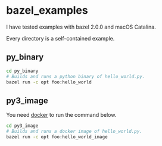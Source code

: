 # bazel_examples

I have tested examples with bazel 2.0.0 and macOS Catalina.

Every directory is a self-contained example.

## py_binary
```bash
cd py_binary
# Builds and runs a python binary of hello_world.py.
bazel run -c opt foo:hello_world  
```

## py3_image
You need [docker](https://docs.docker.com/install/) to run the command below.
```bash
cd py3_image
# Builds and runs a docker image of hello_world.py.
bazel run -c opt foo:hello_world_image
```
